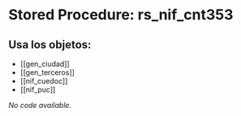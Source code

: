 # Stored Procedure: rs_nif_cnt353

## Usa los objetos:
- [[gen_ciudad]]
- [[gen_terceros]]
- [[nif_cuedoc]]
- [[nif_puc]]

*No code available.*

